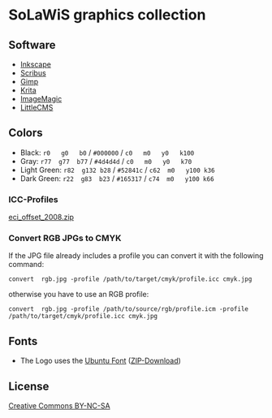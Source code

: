 # SoLaWiS graphics collection

## Software

- [Inkscape](http://inkscape.org/)
- [Scribus](http://scribus.net/)
- [Gimp](http://www.gimp.org/)
- [Krita](http://www.krita.org/)
- [ImageMagic](http://www.imagemagick.org)
- [LittleCMS](http://www.littlecms.com/)

## Colors

- Black:       `r0   g0   b0`   / `#000000` / `c0   m0   y0   k100`
- Gray:        `r77  g77  b77`  / `#4d4d4d` / `c0   m0   y0   k70`
- Light Green: `r82  g132 b28`  / `#52841c` / `c62  m0   y100 k36`
- Dark Green:  `r22  g83  b23`  / `#165317` / `c74  m0   y100 k66`

### ICC-Profiles

[eci_offset_2008.zip](http://www.eci.org/_media/downloads/icc_profiles_from_eci/eci_offset_2008.zip)

### Convert RGB JPGs to CMYK

If the JPG file already includes a profile you can convert it with the following
command:

    convert  rgb.jpg -profile /path/to/target/cmyk/profile.icc cmyk.jpg

otherwise you have to use an RGB profile:

    convert  rgb.jpg -profile /path/to/source/rgb/profile.icm -profile /path/to/target/cmyk/profile.icc cmyk.jpg

## Fonts

- The Logo uses the [Ubuntu Font](http://font.ubuntu.com/)
  ([ZIP-Download](http://font.ubuntu.com/download/ubuntu-font-family-0.80.zip))

## License

[Creative Commons BY-NC-SA](http://creativecommons.org/licenses/by-nc-sa/3.0/de/)
